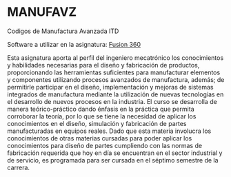 # MANUFAVZ
Codigos de Manufactura Avanzada ITD

Software a utilizar en la asignatura: [Fusion 360](https://www.autodesk.com/campaigns/education/fusion-360)


Esta asignatura aporta al perfil del ingeniero mecatrónico los conocimientos y habilidades necesarias 
para el diseño y fabricación de productos, proporcionando las herramientas suficientes para 
manufacturar elementos y componentes utilizando procesos avanzados de manufactura, además; de 
permitirle participar en el diseño, implementación y mejoras de sistemas integrados de manufactura 
mediante la utilización de nuevas tecnologías en el desarrollo de nuevos procesos en la industria. 
El curso se desarrolla de manera teórico-práctico dando énfasis en la práctica que permita corroborar la 
teoría, por lo que se tiene la necesidad de aplicar los conocimientos en el diseño, simulación y 
fabricación de partes manufacturadas en equipos reales. 
Dado que esta materia involucra los conocimientos de otras materias cursadas para poder aplicar los 
conocimientos para diseño de partes cumpliendo con las normas de fabricación requerida que hoy en 
día se encuentran en el sector industrial y de servicio, es programada para ser cursada en el séptimo 
semestre de la carrera.

